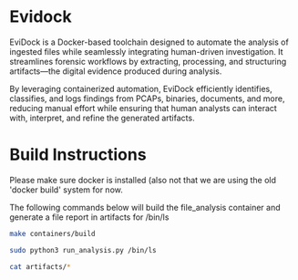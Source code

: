 # Evidock
EviDock is a Docker-based toolchain designed to automate the analysis of ingested files while seamlessly integrating human-driven investigation. It streamlines forensic workflows by extracting, processing, and structuring artifacts—the digital evidence produced during analysis.

By leveraging containerized automation, EviDock efficiently identifies, classifies, and logs findings from PCAPs, binaries, documents, and more, reducing manual effort while ensuring that human analysts can interact with, interpret, and refine the generated artifacts.

# Build Instructions

Please make sure docker is installed (also not that we are using the old 'docker build' system for now. 

The following commands below will build the file_analysis container and generate a file report in artifacts for /bin/ls  
```bash
make containers/build

sudo python3 run_analysis.py /bin/ls

cat artifacts/*

```
